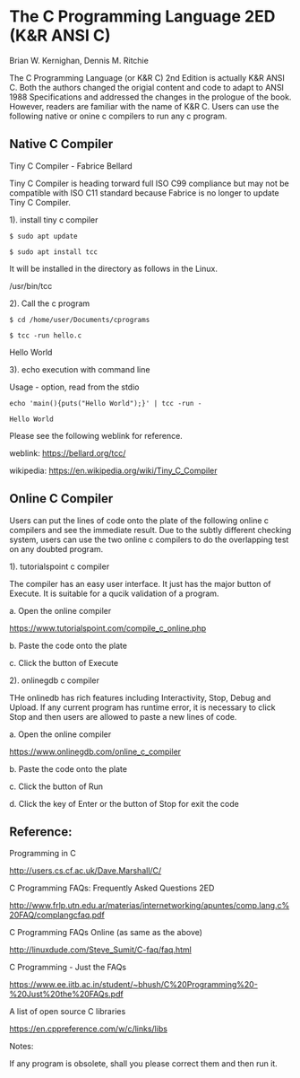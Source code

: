 # The C Programming Language 2ED (K&R ANSI C)
Brian W. Kernighan, Dennis M. Ritchie

The C Programming Language (or K&R C) 2nd Edition is actually K&R ANSI C. Both the authors 
changed the origial content and code to adapt to ANSI 1988 Specifications and addressed the 
changes in the prologue of the book. However, readers are familiar with the name of K&R C. 
Users can use the following native or onine c compilers to run any c program.

## Native C Compiler 

Tiny C Compiler - Fabrice Bellard

Tiny C Compiler is heading torward full ISO C99 compliance but may not be compatible with 
ISO C11 standard because Fabrice is no longer to update Tiny C Compiler.

1). install tiny c compiler

    $ sudo apt update

    $ sudo apt install tcc

It will be installed in the directory as follows in the Linux.

/usr/bin/tcc

2). Call the c program

    $ cd /home/user/Documents/cprograms

    $ tcc -run hello.c

Hello World


3). echo execution with command line 

Usage - option, read from the stdio 

    echo 'main(){puts("Hello World");}' | tcc -run -

    Hello World

Please see the following weblink for reference.

weblink: https://bellard.org/tcc/

wikipedia: https://en.wikipedia.org/wiki/Tiny_C_Compiler


## Online C Compiler 

Users can put the lines of code onto the plate of the following online c compilers and
see the immediate result. Due to the subtly different checking system, users can use
the two online c compilers to do the overlapping test on any doubted program. 

1). tutorialspoint c compiler 

The compiler has an easy user interface. It just has the major button of Execute. It is 
suitable for a qucik validation of a program. 

a. Open the online compiler

https://www.tutorialspoint.com/compile_c_online.php

b. Paste the code onto the plate

c. Click the button of Execute

2). onlinegdb c compiler

THe onlinedb has rich features including Interactivity, Stop, Debug and Upload. If any 
current program has runtime error, it is necessary to click Stop and then users are 
allowed to paste a new lines of code. 

a. Open the online compiler

https://www.onlinegdb.com/online_c_compiler

b. Paste the code onto the plate

c. Click the button of Run

d. Click the key of Enter or the button of Stop for exit the code


## Reference:

Programming in C

http://users.cs.cf.ac.uk/Dave.Marshall/C/

C Programming FAQs: Frequently Asked Questions 2ED 

http://www.frlp.utn.edu.ar/materias/internetworking/apuntes/comp.lang.c%20FAQ/complangcfaq.pdf

C Programming FAQs Online (as same as the above)

http://linuxdude.com/Steve_Sumit/C-faq/faq.html

C Programming - Just the FAQs

https://www.ee.iitb.ac.in/student/~bhush/C%20Programming%20-%20Just%20the%20FAQs.pdf

A list of open source C libraries

https://en.cppreference.com/w/c/links/libs

Notes:

If any program is obsolete, shall you please correct them and then run it. 
